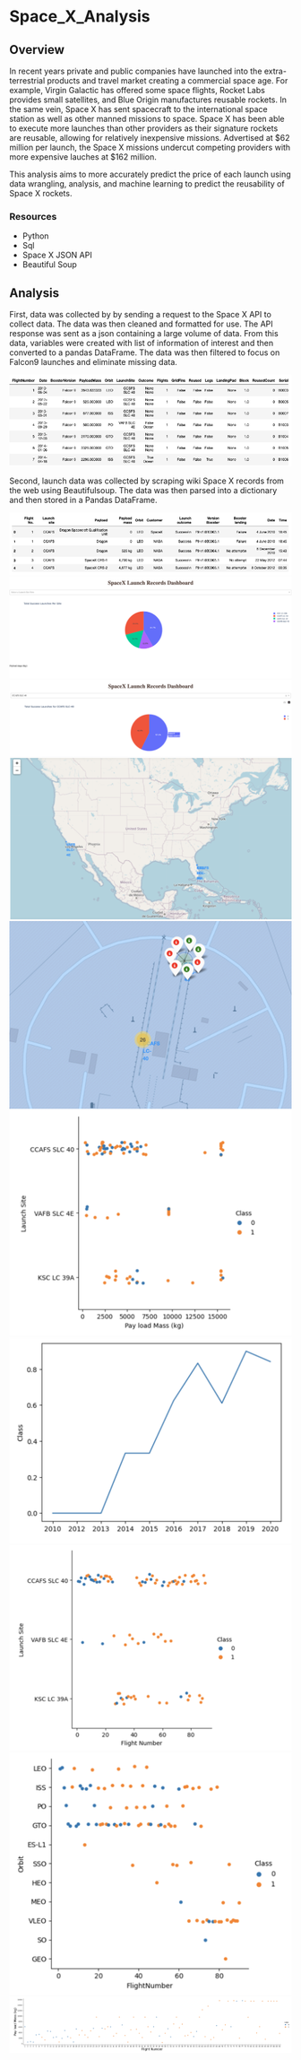 # Space_X_Analysis


## Overview
In recent years private and public companies have launched into the extra-terrestrial products and travel market creating a commercial space age. For example, Virgin Galactic has offered some space flights, Rocket Labs provides small satellites, and Blue Origin manufactures reusable rockets. In the same vein, Space X has sent spacecraft to the international space station as well as other manned missions to space. Space X has been able to execute more launches than other providers as their signature rockets are reusable, allowing for relatively inexpensive missions. Advertised at $62 million per launch, the Space X missions undercut competing providers with more expensive lauches at $162 million. 

This analysis aims to more accurately predict the price of each launch using data wrangling, analysis, and machine learning to predict the reusability of Space X rockets. 

### Resources
  * Python
  * Sql
  * Space X JSON API
  * Beautiful Soup
  

## Analysis
First, data was collected by by sending a request to the Space X API to collect data. The data was then cleaned and formatted for use. The API response was sent as a json containing a large volume of data. From this data, variables were created with list of information of interest and then converted to a pandas DataFrame. The data was then filtered to focus on Falcon9 launches and eliminate missing data. 

<img src="Resources/dataframe_api.png">


Second, launch data was collected by scraping wiki Space X records from the web using Beautifulsoup. The data was then parsed into a dictionary and then stored in a Pandas DataFrame.

<img src="Resources/webscraped_df.png">


<img src="Resources/pie_chart_all_sites.png">


<img src="Resources/pie_slc_40.png">


<img src="Resources/launchsite_global.png">


<img src="Resources/launchsite_outomes.png">


<img src="Resources/payload_vs_launchsite_sctter.png">


<img src="Resources/year_vs_successrate_line.png">


<img src="Resources/fltnum_vs_launchsite_sctter.png">


<img src="Resources/fltnum_vs_orbittype.png">


<img src="Resources/fltnum_vs_payload_sctter.png">
